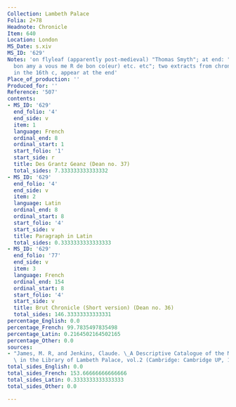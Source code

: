 ```yaml
---
Collection: Lambeth Palace
Folia: 2+78
Headnote: Chronicle
Item: 640
Location: London
MS_Date: s.xiv
MS_ID: '629'
Notes: 'on flyleaf (apparently post-medieval) "Thomas Smyth"; at end: "Richard mon
  bon amy a vous me R de bon co(eur) etc. etc"; two extracts from chronicles, added
  in the 16th c, appear at the end'
Place_of_production: ''
Produced_for: ''
Reference: '507'
contents:
- MS_ID: '629'
  end_folio: '4'
  end_side: v
  item: 1
  language: French
  ordinal_end: 8
  ordinal_start: 1
  start_folio: '1'
  start_side: r
  title: Des Grantz Geanz (Dean no. 37)
  total_sides: 7.333333333333332
- MS_ID: '629'
  end_folio: '4'
  end_side: v
  item: 2
  language: Latin
  ordinal_end: 8
  ordinal_start: 8
  start_folio: '4'
  start_side: v
  title: Paragraph in Latin
  total_sides: 0.3333333333333333
- MS_ID: '629'
  end_folio: '77'
  end_side: v
  item: 3
  language: French
  ordinal_end: 154
  ordinal_start: 8
  start_folio: '4'
  start_side: v
  title: Brut Chronicle (Short version) (Dean no. 36)
  total_sides: 146.33333333333331
percentage_English: 0.0
percentage_French: 99.7835497835498
percentage_Latin: 0.2164502164502165
percentage_Other: 0.0
sources:
- "James, M. R, and Jenkins, Claude. \_A Descriptive Catalogue of the Manuscripts\
  \ in the Library of Lambeth Palace, vol.2 (Cambridge: Cambridge UP, 1932)."
total_sides_English: 0.0
total_sides_French: 153.66666666666666
total_sides_Latin: 0.3333333333333333
total_sides_Other: 0.0

---
```


